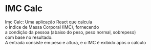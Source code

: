 # IMC Calc

<div>
 <p>Imc Calc: Uma aplicação React que calcula<br> o Índice de Massa Corporal (IMC), fornecendo<br> a condição da pessoa (abaixo do peso, peso normal, sobrepeso)<br> com base no resultado. <br>A entrada consiste em peso e altura, e o IMC é exibido após o cálculo</p>
</div>

 
